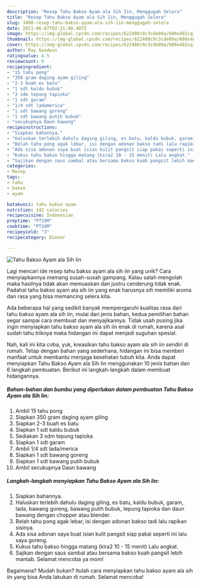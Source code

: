 ```yaml
---
description: "Resep Tahu Bakso Ayam ala Sih Iin, Menggugah Selera"
title: "Resep Tahu Bakso Ayam ala Sih Iin, Menggugah Selera"
slug: 3498-resep-tahu-bakso-ayam-ala-sih-iin-menggugah-selera
date: 2021-06-07T02:21:00.407Z
image: https://img-global.cpcdn.com/recipes/622480c9c3cde09a/680x482cq70/tahu-bakso-ayam-ala-sih-iin-foto-resep-utama.jpg
thumbnail: https://img-global.cpcdn.com/recipes/622480c9c3cde09a/680x482cq70/tahu-bakso-ayam-ala-sih-iin-foto-resep-utama.jpg
cover: https://img-global.cpcdn.com/recipes/622480c9c3cde09a/680x482cq70/tahu-bakso-ayam-ala-sih-iin-foto-resep-utama.jpg
author: Ray Goodwin
ratingvalue: 4.5
reviewcount: 9
recipeingredient:
- "15 tahu pong"
- "350 gram daging ayam giling"
- "2-3 buah es batu"
- "1 sdt kaldu bubuk"
- "3 sdm tepung tapioka"
- "1 sdt garam"
- "1/4 sdt ladamerica"
- "1 sdt bawang goreng"
- "1 sdt bawang putih bubuk"
- "secukupnya Daun bawang"
recipeinstructions:
- "Siapkan bahannya."
- "Haluskan terlebih dahulu daging giling, es batu, kaldu bubuk, garam, lada, bawang goreng, bawang putih bubuk, tepung tapioka dan daun bawang dengan chopper atau blender."
- "Belah tahu pong agak lebar, isi dengan adonan bakso tadi lalu rapikan sisinya."
- "Ada sisa adonan saya buat isian kulit pangsit siap pakai seperti ini lalu saya goreng."
- "Kukus tahu bakso hingga matang (kira2 10 - 15 menit) Lalu angkat."
- "Sajikan dengan saus sambal atau bersama bakso kuah pangsit lebih mantab. Selamat mencoba ya mom!"
categories:
- Resep
tags:
- tahu
- bakso
- ayam

katakunci: tahu bakso ayam 
nutrition: 142 calories
recipecuisine: Indonesian
preptime: "PT19M"
cooktime: "PT34M"
recipeyield: "3"
recipecategory: Dinner

---
```



![Tahu Bakso Ayam ala Sih Iin](https://img-global.cpcdn.com/recipes/622480c9c3cde09a/680x482cq70/tahu-bakso-ayam-ala-sih-iin-foto-resep-utama.jpg)

Lagi mencari ide resep tahu bakso ayam ala sih iin yang unik? Cara menyiapkannya memang susah-susah gampang. Kalau salah mengolah maka hasilnya tidak akan memuaskan dan justru cenderung tidak enak. Padahal tahu bakso ayam ala sih iin yang enak harusnya sih memiliki aroma dan rasa yang bisa memancing selera kita.



Ada beberapa hal yang sedikit banyak mempengaruhi kualitas rasa dari tahu bakso ayam ala sih iin, mulai dari jenis bahan, kedua pemilihan bahan segar sampai cara membuat dan menyajikannya. Tidak usah pusing jika ingin menyiapkan tahu bakso ayam ala sih iin enak di rumah, karena asal sudah tahu triknya maka hidangan ini dapat menjadi suguhan spesial.


Nah, kali ini kita coba, yuk, kreasikan tahu bakso ayam ala sih iin sendiri di rumah. Tetap dengan bahan yang sederhana, hidangan ini bisa memberi manfaat untuk membantu menjaga kesehatan tubuh kita. Anda dapat menyiapkan Tahu Bakso Ayam ala Sih Iin menggunakan 10 jenis bahan dan 6 langkah pembuatan. Berikut ini langkah-langkah dalam membuat hidangannya.

<!--inarticleads1-->

##### Bahan-bahan dan bumbu yang diperlukan dalam pembuatan Tahu Bakso Ayam ala Sih Iin:

1. Ambil 15 tahu pong
1. Siapkan 350 gram daging ayam giling
1. Siapkan 2-3 buah es batu
1. Siapkan 1 sdt kaldu bubuk
1. Sediakan 3 sdm tepung tapioka
1. Siapkan 1 sdt garam
1. Ambil 1/4 sdt lada/merica
1. Siapkan 1 sdt bawang goreng
1. Siapkan 1 sdt bawang putih bubuk
1. Ambil secukupnya Daun bawang




<!--inarticleads2-->

##### Langkah-langkah menyiapkan Tahu Bakso Ayam ala Sih Iin:

1. Siapkan bahannya.
1. Haluskan terlebih dahulu daging giling, es batu, kaldu bubuk, garam, lada, bawang goreng, bawang putih bubuk, tepung tapioka dan daun bawang dengan chopper atau blender.
1. Belah tahu pong agak lebar, isi dengan adonan bakso tadi lalu rapikan sisinya.
1. Ada sisa adonan saya buat isian kulit pangsit siap pakai seperti ini lalu saya goreng.
1. Kukus tahu bakso hingga matang (kira2 10 - 15 menit) Lalu angkat.
1. Sajikan dengan saus sambal atau bersama bakso kuah pangsit lebih mantab. Selamat mencoba ya mom!




Bagaimana? Mudah bukan? Itulah cara menyiapkan tahu bakso ayam ala sih iin yang bisa Anda lakukan di rumah. Selamat mencoba!
